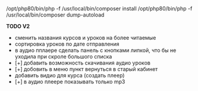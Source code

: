 /opt/php80/bin/php -f /usr/local/bin/composer install
/opt/php80/bin/php -f /usr/local/bin/composer dump-autoload

**TODO V2**
- сменить названия курсов и уроков на более читаемые
- сортировка уроков по дате отправления
- в аудио пплаере сделать панель с кнопками липкой, что бы не уходила при скроле большого списка
- [+] добавить возможность скачивания аудио уроков
- [+] добовить в меню пункт вернуться в старый кабинет
- добавить видио для курса (создать плеер)
- [+] в аудио плеере показывать только mp3
